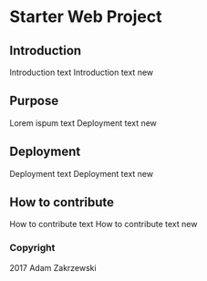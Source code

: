 # Starter Web Project

## Introduction

Introduction text
Introduction text new

## Purpose

Lorem ispum text
Deployment text new

## Deployment

Deployment text
Deployment text new

## How to contribute

How to contribute text
How to contribute text new

### Copyright

2017 Adam Zakrzewski